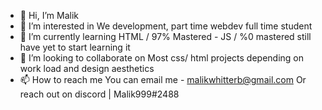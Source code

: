 - 👋 Hi, I’m Malik
- 👀 I’m interested in We development, part time webdev full time student
- 🌱 I’m currently learning  HTML / 97% Mastered - JS / %0 mastered still have yet to start learning it
- 💞️ I’m looking to collaborate on Most css/ html projects depending on work load and design aesthetics
- 📫 How to reach me You can email me - malikwhitterb@gmail.com Or reach out on discord | Malik999#2488

<!---
MalikWhitten67/MalikWhitten67 is a ✨ special ✨ repository because its `README.md` (this file) appears on your GitHub profile.
You can click the Preview link to take a look at your changes.
--->
